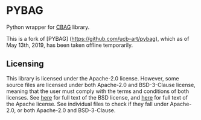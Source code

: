 # PYBAG

Python wrapper for [CBAG](https://github.com/bluecheetah/cbag) library.

This is a fork of [PYBAG] (https://github.com/ucb-art/pybag), which as of May 13th, 2019,
has been taken offline temporarily.

## Licensing

This library is licensed under the Apache-2.0 license.  However, some source files are licensed
under both Apache-2.0 and BSD-3-Clause license, meaning that the user must comply with the
terms and conditions of both licenses.  See [here](LICENSE.BSD-3-Clause) for full text of the
BSD license, and [here](LICENSE.Apache-2.0) for full text of the Apache license.  See individual
files to check if they fall under Apache-2.0, or both Apache-2.0 and BSD-3-Clause.
